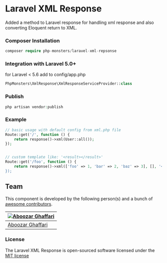# Laravel XML Response
Added a method to Laravel response for handling xml response and also converting Eloquent return to XML.

### Composer Installation

```php
composer require php-monsters/laravel-xml-repsonse
```

### Integration with Laravel 5.0+

for Laravel < 5.6 add to config/app.php

```php
PhpMonsters\XmlResponse\XmlResponseServiceProvider::class
```

### Publish

```php
php artisan vendor:publish
```

### Example
```php
// basic usage with default config from xml.php file
Route::get('/', function () {
    return response()->xml(User::all());
});


// custom template like: '<result></result>'
Route::get('/foo', function () {
    return response()->xml(['foo' => 1, 'bar' => 2, 'baz' => 3], [], '<result></result>);
});
```

## Team

This component is developed by the following person(s) and a bunch of [awesome contributors](https://github.com/samuraee/laravel-xml-repsonse/graphs/contributors).

[![Aboozar Ghaffari](https://avatars1.githubusercontent.com/u/502961?s=130&v=4)](https://github.com/samuraee) |
--- |
[Aboozar Ghaffari](https://github.com/samuraee) |


### License

The Laravel XML Response is open-sourced software licensed under the [MIT license](http://opensource.org/licenses/MIT)
